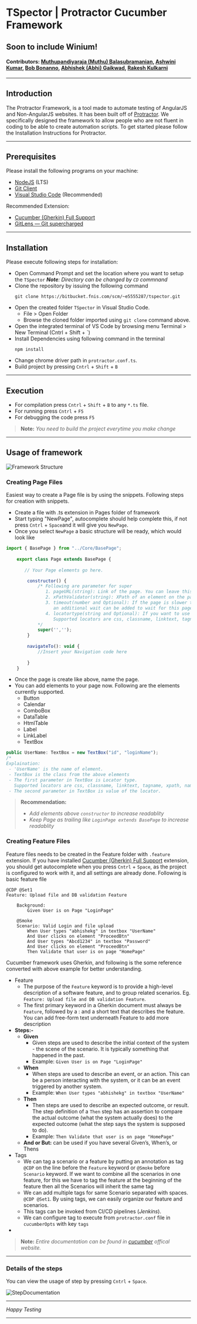 # TSpector | Protractor Cucumber Framework
## Soon to include Winium!
#### Contributors: [Muthupandiyaraja (Muthu) Balasubramanian](mailto:Muthupandiyaraja.Balasubramanian@fisglobal.com), [Ashwini Kumar](mailto:Ashwini.Kumar@fisglobal.com), [Bob Bonanno](mailto:Bob.Bonanno@fisglobal.com), [Abhishek (Abhi) Gaikwad](mailto:abhishek.gaikwad@fisglobal.com), [Rakesh Kulkarni](mailto:Rakesh.Kulkarni@fisglobal.com)

---
## Introduction
The Protractor Framework, is a tool made to automate testing of AngularJS and Non-AngularJS websites. It has been built off of [Protractor](https://www.protractortest.org/). We specifically designed the framework to allow people who are not fluent in coding to be able to create automation scripts. To get started please follow the Installation Instructions for Protractor.

---
## Prerequisites
Please install the following programs on your machine:
 - [NodeJS](https://nodejs.org/en/) (LTS)
 - [Git Client](https://git-scm.com/)
 - [Visual Studio Code](https://code.visualstudio.com/Download) (Recommended)

 Recommended Extension:
 - [Cucumber (Gherkin) Full Support](https://marketplace.visualstudio.com/items?itemName=alexkrechik.cucumberautocomplete)
 - [GitLens — Git supercharged](https://marketplace.visualstudio.com/items?itemName=eamodio.gitlens)

---
## Installation
Please execute following steps for installation:
 - Open Command Prompt and set the location where you want to setup the `TSpector`
   _**Note**: Directory can be changed by `CD` commnand_
 - Clone the repository by issuing the following command
    ```
    git clone https://bitbucket.fnis.com/scm/~e5555287/tspector.git
    ```
 - Open the created folder `TSpector` in Visual Studio Code.
   - File > Open Folder
   - Browse the cloned folder imported using `git clone` command above.
 - Open the integrated terminal of  VS Code by browsing menu Terminal > New Terminal (Cntrl + Shift + `)
 - Install Dependencies using following command in the terminal
    ```
    npm install 
    ```
 - Change chrome driver path in `protractor.conf.ts`.
 - Build project by pressing `Cntrl` + `Shift` + `B` 

---
## Execution
 - For compilation press `Cntrl` + `Shift` + `B` 
 to any `*.ts` file.
 - For running press `Cntrl` + `F5`
 - For debugging the code press `F5`

>**Note:** _You need to build the project everytime you make change_ 
---
## Usage of framework

![Framework Structure](GetStarted/img/framework.png)

### Creating Page Files
Easiest way to create a Page file is by using the snippets. Following steps for creation with snippets.
- Create a file with .ts extension in Pages folder of framework
- Start typing "NewPage", autocomplete should help complete this, if not press `Cntrl` + `Space`and it will give you `NewPage`.
- Once you select `NewPage` a basic structure will be ready, which would look like
```JavaScript
import { BasePage } from "../Core/BasePage";
    
    export class Page extends BasePage {
    
       // Your Page elements go here.

        constructor() {
            /* Following are parameter for super
               1. pageURL(string): Link of the page. You can leave this empty as well.
               2. xPathValidator(string): XPath of an element on the page, which can verify if the user if on that page.
               3. timeout(number and Optional): If the page is slower than rest of application, 
                  an additional wait can be added to wait for this page for longer that rest of the pages.
               4. locatortype(string and Optional): If you want to use any other locator other than 'XPath', you can specify if over here. 
                  Supported locators are css, classname, linktext, tagname, xpath, name, partiallinktext, id, model, text, partialbuttontext
            */
            super('','');
        }
    
        navigateTo(): void {
            //Insert your Navigation code here
            
        }
    }
```
- Once the page is create like above, name the page.
- You can add elements to your page now. Following are the elements currently supported.
   - Button
   - Calendar
   - ComboBox
   - DataTable
   - HtmlTable
   - Label
   - LinkLabel
   - TextBox
```JavaScript
public UserName: TextBox = new TextBox("id", "loginName");
/*
Explaination:
 - 'UserName' is the name of element.
 - TextBox is the class from the above elements
 - The first parameter in TextBox is Locator type.
   Supported locators are css, classname, linktext, tagname, xpath, name, partiallinktext, id, model, text, partialbuttontext
 - The second parameter in TextBox is value of the locator.
```

>**Recommendation:**
>- _Add elements above `constructor` to increase readablity_
>- _Keep Page as trailing like `LoginPage extends BasePage` to increase readablity_

### Creating Feature Files
Feature files needs to be created in the Feature folder with `.feature` extension. If you have installed [Cucumber (Gherkin) Full Support](https://marketplace.visualstudio.com/items?itemName=alexkrechik.cucumberautocomplete) extension, you should get autocomplete when you press `Cntrl` + `Space`, as the project is configured to work with it, and all settings are already done. Following is basic feature file
```
@CDP @Set1
Feature: Upload file and DB validation Feature

    Background:
        Given User is on Page "LoginPage"

    @Smoke
    Scenario: Valid Login and file upload
        When User types "abhishekg" in textbox "UserName"
        And User clicks on element "ProceedBtn"
        And User types "Abcd1234" in textbox "Password"
        And User clicks on element "ProceedBtn"
        Then Validate that user is on page "HomePage"
```
Cucumber framework uses Gherkin, and following is the some reference converted with above example for better understanding.
- Feature 
   - The purpose of the `Feature` keyword is to provide a high-level description of a software feature, and to group related scenarios. Eg. `Feature: Upload file and DB validation Feature`.
   - The first primary keyword in a Gherkin document must always be `Feature`, followed by a : and a short text that describes the feature. You can add free-form text underneath Feature to add more description
- **Steps:-** 
   - **Given**
      - Given steps are used to describe the initial context of the system - the scene of the scenario. It is typically something that happened in the past. 
      - Example: `Given User is on Page "LoginPage"`
   - **When** 
      - When steps are used to describe an event, or an action. This can be a person interacting with the system, or it can be an event triggered by another system.
      - Example: `When User types "abhishekg" in textbox "UserName"`
   - **Then**
      - Then steps are used to describe an expected outcome, or result. The step definition of a `Then` step has an assertion to compare the actual outcome (what the system actually does) to the expected outcome (what the step says the system is supposed to do).
      - Example: `Then Validate that user is on page "HomePage"`
   - **And or But:** can be used if you have several Given’s, When’s, or Thens
- Tags
   - We can tag a scenario or a feature by putting an annotation as tag `@CDP` on the line before the `Feature` keyword or `@Smoke` before `Scenario` keyword. If we want  to combine all the scenarios in one feature, for this we have to tag the feature at the beginning of the feature then all the Scenarios will inherit the same tag
   - We can add multiple tags for same Scenario separated with spaces. `@CDP @Set1`. By using tags, we can easily organize our feature and scenarios.
   - This tags can be invoked from CI/CD pipelines (_Jenkins_). 
   - We can configure tag to execute from `protractor.conf` file in `cucumberOpts` with key `tags`
- 

>**Note:** _Entire documentation can be found in [cucumber](https://cucumber.io/docs/gherkin/reference/) offical website._
---
### Details of the steps
You can view the usage of step by pressing `Cntrl` + `Space`.
 
![StepDocumentation](GetStarted/img/StepDocumentation.png)


---
*Happy Testing*

---
